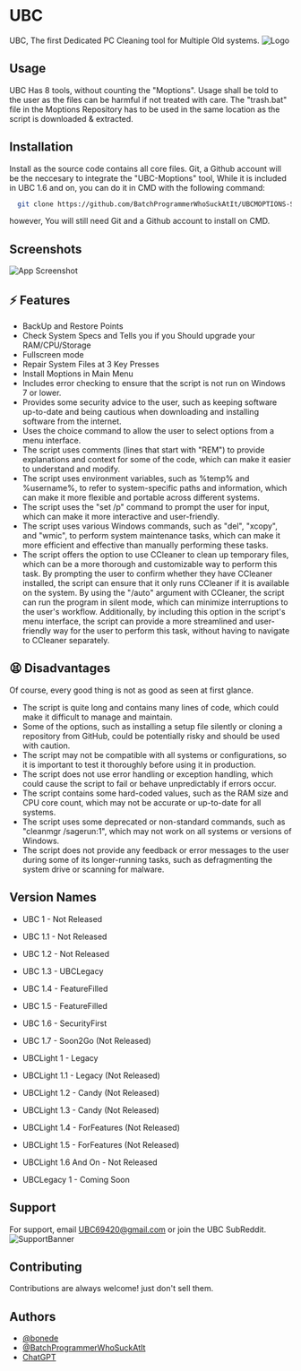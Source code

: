 
# UBC

UBC, The first Dedicated PC Cleaning tool for Multiple Old systems.
![Logo](https://raw.githubusercontent.com/BatchProgrammerWhoSuckAtIt/UBC/main/images/LogoTR.png)

## Usage
UBC Has 8 tools, without counting the "Moptions". Usage shall be told to the user as the files can be harmful if not treated with care. The "trash.bat" file in the Moptions Repository has to be used in the same location as the script is downloaded & extracted.


## Installation

Install as the source code contains all core files. Git, a Github account will be the neccesary to integrate the "UBC-Moptions" tool, While it is included in UBC 1.6 and on, you can do it in CMD with the following command:

```bash
  git clone https://github.com/BatchProgrammerWhoSuckAtIt/UBCMOPTIONS-SourceCode-Github-Release.git
```
however, You will still need Git and a Github account to install on CMD.
    
    
## Screenshots

![App Screenshot](https://raw.githubusercontent.com/BatchProgrammerWhoSuckAtIt/UBC/main/images/Screenshot1.png)


## ⚡ Features

- BackUp and Restore Points
- Check System Specs and Tells you if you Should upgrade your RAM/CPU/Storage
- Fullscreen mode
- Repair System Files at 3 Key Presses
- Install Moptions in Main Menu
- Includes error checking to ensure that the script is not run on Windows 7 or lower.
- Provides some security advice to the user, such as keeping software up-to-date and being cautious when downloading and installing software from the internet.
- Uses the choice command to allow the user to select options from a menu interface.
- The script uses comments (lines that start with "REM") to provide explanations and context for some of the code, which can make it easier to understand and modify.
- The script uses environment variables, such as %temp% and %username%, to refer to system-specific paths and information, which can make it more flexible and portable across different systems.
- The script uses the "set /p" command to prompt the user for input, which can make it more interactive and user-friendly.
- The script uses various Windows commands, such as "del", "xcopy", and "wmic", to perform system maintenance tasks, which can make it more efficient and effective than manually performing these tasks.
- The script offers the option to use CCleaner to clean up temporary files, which can be a more thorough and customizable way to perform this task. By prompting the user to confirm whether they have CCleaner installed, the script can ensure that it only runs CCleaner if it is available on the system. By using the "/auto" argument with CCleaner, the script can run the program in silent mode, which can minimize interruptions to the user's workflow. Additionally, by including this option in the script's menu interface, the script can provide a more streamlined and user-friendly way for the user to perform this task, without having to navigate to CCleaner separately.
## 😫 Disadvantages
Of course, every good thing is not as good as seen at first glance.

- The script is quite long and contains many lines of code, which could make it difficult to manage and maintain.
- Some of the options, such as installing a setup file silently or cloning a repository from GitHub, could be potentially risky and should be used with caution.
- The script may not be compatible with all systems or configurations, so it is important to test it thoroughly before using it in production.
- The script does not use error handling or exception handling, which could cause the script to fail or behave unpredictably if errors occur.
- The script contains some hard-coded values, such as the RAM size and CPU core count, which may not be accurate or up-to-date for all systems.
- The script uses some deprecated or non-standard commands, such as "cleanmgr /sagerun:1", which may not work on all systems or versions of Windows.
- The script does not provide any feedback or error messages to the user during some of its longer-running tasks, such as defragmenting the system drive or scanning for malware.

## Version Names
- UBC 1 - Not Released
- UBC 1.1 - Not Released
- UBC 1.2 - Not Released
- UBC 1.3 - UBCLegacy
- UBC 1.4 - FeatureFilled
- UBC 1.5 - FeatureFilled
- UBC 1.6 - SecurityFirst
- UBC 1.7 - Soon2Go (Not Released)

- UBCLight 1 - Legacy
- UBCLight 1.1 - Legacy (Not Released)
- UBCLight 1.2 - Candy (Not Released)
- UBCLight 1.3 - Candy (Not Released)
- UBCLight 1.4 - ForFeatures (Not Released)
- UBCLight 1.5 - ForFeatures (Not Released)
- UBCLight 1.6 And On - Not Released

- UBCLegacy 1 - Coming Soon
## Support

For support, email UBC69420@gmail.com or join the UBC SubReddit. ![SupportBanner](https://raw.githubusercontent.com/BatchProgrammerWhoSuckAtIt/UBC/main/images/UBCSupport_Banner.png)


## Contributing

Contributions are always welcome! just don't sell them.

## Authors

- [@bonede](https://github.com/bonede)
- [@BatchProgrammerWhoSuckAtIt](https://github.com/BatchProgrammerWhoSuckAtIt)
- [ChatGPT](https://openai.com/blog/chatgpt)
